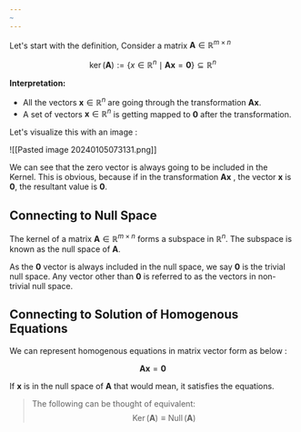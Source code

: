 ```yaml
---
~
---
```

Let's start with the definition,  Consider a matrix $\mathbf{A}\in \mathbb{R}^{m \times n}$

$$
\operatorname{ker}(\mathbf{A}):=\left\{x \in \mathbb{R}^n \mid \mathbf{A} \mathbf{x}= \mathbf{0}\right\} \subseteq \mathbb{R}^n
$$

**Interpretation:** 
 - All the vectors  $\mathbf{x} \in \mathbb{R}^n$  are going through the transformation $\mathbf{A} \mathbf{x}$.
 - A set of vectors $\mathbf{x} \in \mathbb{R}^n$ is getting mapped to $\mathbf{0}$ after the transformation.
 
Let's visualize this with an image :

![[Pasted image 20240105073131.png]]

We can see that the zero vector is always going to be included in the Kernel. This is obvious, because if in the transformation $\mathbf{A} \mathbf{x}$ , the vector $\mathbf{x}$ is $\mathbf{0}$, the resultant value is $\mathbf{0}$.
## Connecting to Null Space 

The kernel of a matrix $\mathbf{A}\in \mathbb{R}^{m \times n}$ forms a subspace in $\mathbb{R}^n$. The subspace is known as the null space of $\mathbf{A}$.

As the $\mathbf{0}$  vector is always included in the null space, we say $\mathbf{0}$ is the trivial null space. Any vector other than $\mathbf{0}$ is referred to as the vectors in non-trivial null space.

## Connecting to Solution of Homogenous Equations

We can represent homogenous equations in matrix vector form as below :

$$
\mathbf{A} \mathbf{x} = \mathbf{0}
$$

 If $\mathbf{x}$ is in the null space of $\mathbf{A}$ that would mean, it satisfies the equations.


> The following can be thought of equivalent:
> $$ \operatorname{Ker}(\mathbf{A}) \equiv \operatorname{Null}(\mathbf{A}) $$


